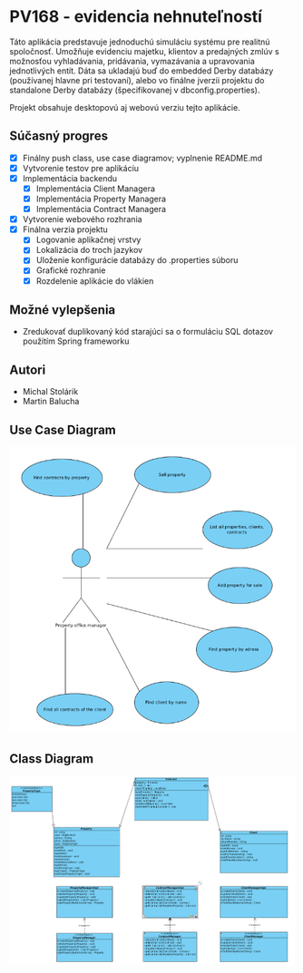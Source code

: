 # PV168 - evidencia nehnuteľností
Táto aplikácia predstavuje jednoduchú simuláciu systému pre realitnú spoločnosť.
Umožňuje evidenciu majetku, klientov a predajných zmlúv s možnosťou vyhladávania,
pridávania, vymazávania a upravovania jednotlivých entít. Dáta sa ukladajú buď do embedded Derby databázy (používanej hlavne pri testovaní), alebo vo finálne jverzii projektu do standalone Derby databázy (špecifikovanej v dbconfig.properties). 

Projekt obsahuje desktopovú aj webovú verziu tejto aplikácie. 

## Súčasný progres
- [x] Finálny push class, use case diagramov; vyplnenie README.md
- [x] Vytvorenie testov pre aplikáciu
- [x] Implementácia backendu
    - [x] Implementácia Client Managera
    - [x] Implementácia Property Managera
    - [x] Implementácia Contract Managera
- [x] Vytvorenie webového rozhrania
- [x] Finálna verzia projektu
    - [x] Logovanie aplikačnej vrstvy
    - [X] Lokalizácia do troch jazykov
    - [x] Uloženie konfigurácie databázy do .properties súboru
    - [x] Grafické rozhranie
    - [X] Rozdelenie aplikácie do vlákien

## Možné vylepšenia
- Zredukovať duplikovaný kód starajúci sa o formuláciu SQL dotazov použitím Spring frameworku

## Autori
- Michal Stolárik
- Martin Balucha

## Use Case Diagram
![alt text](finalUseCaseDiagram.png "Use Case Diagram")

## Class Diagram
![alt text](finalClassDiagram.png "Class Diagram")


